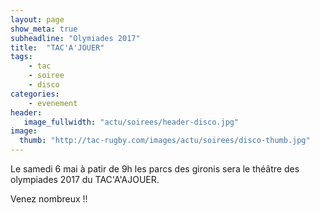 ```yaml
---
layout: page
show_meta: true
subheadline: "Olymiades 2017"
title:  "TAC'A'JOUER"
tags:
    - tac 
    - soiree
    - disco
categories:
    - evenement
header:
   image_fullwidth: "actu/soirees/header-disco.jpg"
image:
  thumb: "http://tac-rugby.com/images/actu/soirees/disco-thumb.jpg"
---
```


Le samedi 6 mai à patir de 9h les parcs des gironis sera le théâtre des olympiades 2017 du TAC'A'AJOUER.

Venez nombreux !!

